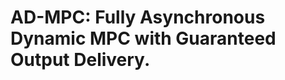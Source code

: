 # AD-MPC: Fully Asynchronous Dynamic MPC with Guaranteed Output Delivery. 

<!-- ## Running on local machine

### Required tools
1. Install `Docker`_. (For Linux, see `Manage Docker as a non-root user`_) to
run ``docker`` without ``sudo``.)

2. Install `docker-compose`

### Building

1. The image will need to be built  (this will likely take a while). Inside the `htadkg` folder run
```
$ docker-compose build adkg
```

### Running tests

1. You need to start a shell session in a container. The first run will take longer if the docker image hasn't already been built:
```
$ docker-compose run --rm adkg bash
```

2. Then, to test the `adkg` code locally, i.e., multiple thread in a single docker container, you need to run the following command with parameters:
      - `num`: Number of nodes, 
      - `ths`: fault-tolerance threshold, and 
      - `deg`: Degree of the ADKG polynomial. 

   Note that `n>3*t` and `deg < n-t`
```
$ pytest tests/test_adkg.py -o log_cli=true --num 4 --ths 1 --deg 2 --curve ed25519
```
 
## Running locally on multiple processes within a docker image

Note: Required tools and build instructions are same as above

### Running tests
1. Start a docker image by running
```$docker-compose run --rm adkg bash ```

2. Start the ADKG instances
```$sh scripts/launch-tmuxlocal.sh scripts/adkg-tutorial.py [NUM_NODES]```

For this basic test, by default our artifact supports 16, 32, and 64 nodes. To evaluate with arbitrary `num,ths` and `deg`, first, generate the corresponding configuration files using `gen_config.py`. We recommend testing with 16 and 32 nodes for quicker results.

NOTE: Although this process runs `NUM_NODES` number of ADKG nodes, our artifact only displays the log of the first four nodes. All remaining logs are available at `dump.log`.

## Running in AWS instances
Please refer to `aws/README.md` for detailed information on how to run the protocol using amazon web services


To cite:
```
@inproceedings{das2023practical,
   title={Practical Asynchronous High-threshold Distributed Key Generation and Distributed Polynomial Sampling},
   author={Das, Sourav and Xiang, Zhuolun and Kokoris-Kogias, Lefteris and Ren, Ling},
   booktitle={31st USENIX Security Symposium (USENIX Security 23)},
   year={2023}
}
``` -->
